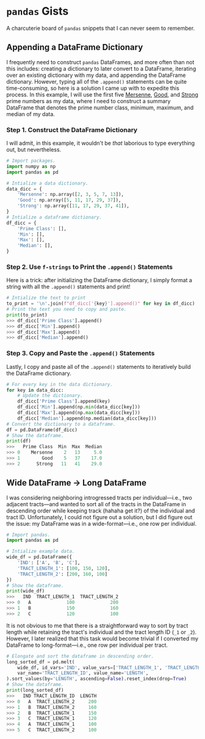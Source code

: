 # `pandas` Gists
A charcuterie board of `pandas` snippets that I can never seem to remember.


## Appending a DataFrame Dictionary
I frequently need to construct `pandas` DataFrames, and more often than not this includes: creating a dictionary to later convert to a DataFrame, iterating over an existing dictionary with my data, and appending the DataFrame dictionary. However, typing all of the `.append()` statements can be quite time-consuming, so here is a solution I came up with to expedite this process. In this example, I will use the first five [Mersenne](https://en.wikipedia.org/wiki/Mersenne_prime), [Good](https://en.wikipedia.org/wiki/Good_prime), and [Strong](https://en.wikipedia.org/wiki/Strong_prime) prime numbers as my data, where I need to construct a summary DataFrame that denotes the prime number class, minimum, maximum, and median of my data.

### Step 1. Construct the DataFrame Dictionary
I will admit, in this example, it wouldn't be *that* laborious to type everything out, but nevertheless.

```python
# Import packages.
import numpy as np
import pandas as pd

# Intialize a data dictionary.
data_dicc = {
    'Mersenne': np.array([2, 3, 5, 7, 13]),
    'Good': np.array([5, 11, 17, 29, 37]),
    'Strong': np.array([11, 17, 29, 37, 41]),
}
# Intialize a dataframe dictionary.
df_dicc = {
    'Prime Class': [],
    'Min': [],
    'Max': [],
    'Median': [],
}
```

### Step 2. Use `f-strings` to Print the `.append()` Statements
Here is a trick: after initializing the DataFrame dictionary, I simply format a string with all the `.append()` statements and print!

```python
# Intialize the text to print
to_print = '\n'.join(f"df_dicc['{key}'].append()" for key in df_dicc)
# Print the text you need to copy and paste.
print(to_print)
>>> df_dicc['Prime Class'].append()
>>> df_dicc['Min'].append()
>>> df_dicc['Max'].append()
>>> df_dicc['Median'].append()
```

### Step 3. Copy and Paste the `.append()` Statements
Lastly, I copy and paste all of the `.append()` statements to iteratively build the DataFrame dictionary.

```python
# For every key in the data dictionary.
for key in data_dicc:
    # Update the dictionary.
    df_dicc['Prime Class'].append(key)
    df_dicc['Min'].append(np.min(data_dicc[key]))
    df_dicc['Max'].append(np.max(data_dicc[key]))
    df_dicc['Median'].append(np.median(data_dicc[key]))
# Convert the dictionary to a dataframe.
df = pd.DataFrame(df_dicc)
# Show the dataframe.
print(df)
>>>   Prime Class  Min  Max  Median
>>> 0    Mersenne    2   13     5.0
>>> 1        Good    5   37    17.0
>>> 2      Strong   11   41    29.0
```


## Wide DataFrame $\rightarrow$ Long DataFrame
I was considering neighboring introgressed tracts per individual—i.e., two adjacent tracts—and wanted to sort all of the tracts in the DataFrame in descending order while keeping track (hahaha get it?) of the individual and tract ID. Unfortunately, I could not figure out a solution, but I did figure out the issue: my DataFrame was in a wide-format—i.e., one row per individual.

```python
# Import pandas.
import pandas as pd

# Intialize example data.
wide_df = pd.DataFrame({
    'IND': ['A', 'B', 'C'],
    'TRACT_LENGTH_1': [100, 150, 120],
    'TRACT_LENGTH_2': [200, 160, 100]
})
# Show the dataframe.
print(wide_df)
>>>   IND  TRACT_LENGTH_1  TRACT_LENGTH_2
>>> 0   A             100             200
>>> 1   B             150             160
>>> 2   C             120             100
```

It is not obvious to me that there is a straightforward way to sort by tract length while retaining the tract's individual and the tract length ID (`_1` or `_2`). However, I later realized that this task would become trivial if I converted my DataFrame to long-format—i.e., one row per individual per tract.

```python
# Elongate and sort the dataframe in descending order.
long_sorted_df = pd.melt(
    wide_df, id_vars='IND', value_vars=['TRACT_LENGTH_1', 'TRACT_LENGTH_2'],
    var_name='TRACT_LENGTH_ID', value_name='LENGTH',
).sort_values(by='LENGTH', ascending=False).reset_index(drop=True)
# Show the dataframe.
print(long_sorted_df)
>>>   IND TRACT_LENGTH_ID  LENGTH
>>> 0   A  TRACT_LENGTH_2     200
>>> 1   B  TRACT_LENGTH_2     160
>>> 2   B  TRACT_LENGTH_1     150
>>> 3   C  TRACT_LENGTH_1     120
>>> 4   A  TRACT_LENGTH_1     100
>>> 5   C  TRACT_LENGTH_2     100
```